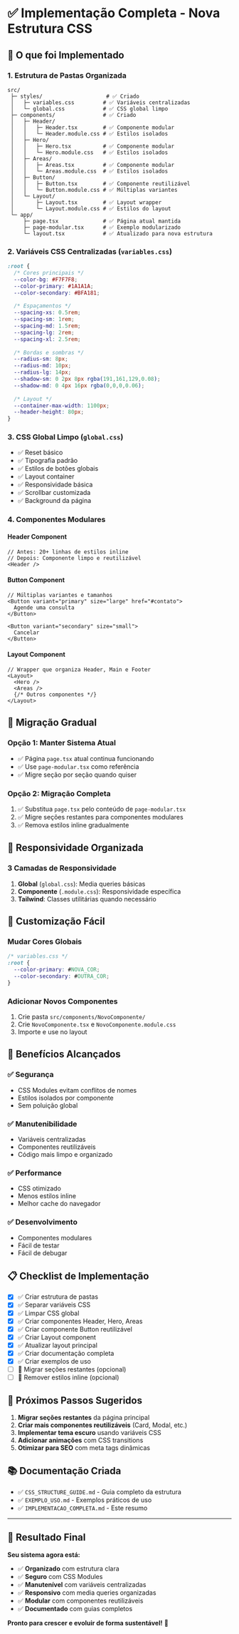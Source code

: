 # ✅ Implementação Completa - Nova Estrutura CSS

## 🎯 O que foi Implementado

### 1. **Estrutura de Pastas Organizada**
```
src/
 ├─ styles/                    # ✅ Criado
 │   ├─ variables.css         # ✅ Variáveis centralizadas
 │   └─ global.css            # ✅ CSS global limpo
 ├─ components/               # ✅ Criado
 │   ├─ Header/
 │   │   ├─ Header.tsx        # ✅ Componente modular
 │   │   └─ Header.module.css # ✅ Estilos isolados
 │   ├─ Hero/
 │   │   ├─ Hero.tsx          # ✅ Componente modular
 │   │   └─ Hero.module.css   # ✅ Estilos isolados
 │   ├─ Areas/
 │   │   ├─ Areas.tsx         # ✅ Componente modular
 │   │   └─ Areas.module.css  # ✅ Estilos isolados
 │   ├─ Button/
 │   │   ├─ Button.tsx        # ✅ Componente reutilizável
 │   │   └─ Button.module.css # ✅ Múltiplas variantes
 │   └─ Layout/
 │       ├─ Layout.tsx        # ✅ Layout wrapper
 │       └─ Layout.module.css # ✅ Estilos do layout
 └─ app/
     ├─ page.tsx              # ✅ Página atual mantida
     ├─ page-modular.tsx      # ✅ Exemplo modularizado
     └─ layout.tsx            # ✅ Atualizado para nova estrutura
```

### 2. **Variáveis CSS Centralizadas** (`variables.css`)
```css
:root {
  /* Cores principais */
  --color-bg: #F7F7F8;
  --color-primary: #1A1A1A;
  --color-secondary: #BFA181;
  
  /* Espaçamentos */
  --spacing-xs: 0.5rem;
  --spacing-sm: 1rem;
  --spacing-md: 1.5rem;
  --spacing-lg: 2rem;
  --spacing-xl: 2.5rem;
  
  /* Bordas e sombras */
  --radius-sm: 8px;
  --radius-md: 10px;
  --radius-lg: 14px;
  --shadow-sm: 0 2px 8px rgba(191,161,129,0.08);
  --shadow-md: 0 4px 16px rgba(0,0,0,0.06);
  
  /* Layout */
  --container-max-width: 1100px;
  --header-height: 80px;
}
```

### 3. **CSS Global Limpo** (`global.css`)
- ✅ Reset básico
- ✅ Tipografia padrão
- ✅ Estilos de botões globais
- ✅ Layout container
- ✅ Responsividade básica
- ✅ Scrollbar customizada
- ✅ Background da página

### 4. **Componentes Modulares**

#### **Header Component**
```tsx
// Antes: 20+ linhas de estilos inline
// Depois: Componente limpo e reutilizável
<Header />
```

#### **Button Component**
```tsx
// Múltiplas variantes e tamanhos
<Button variant="primary" size="large" href="#contato">
  Agende uma consulta
</Button>

<Button variant="secondary" size="small">
  Cancelar
</Button>
```

#### **Layout Component**
```tsx
// Wrapper que organiza Header, Main e Footer
<Layout>
  <Hero />
  <Areas />
  {/* Outros componentes */}
</Layout>
```

## 🔄 Migração Gradual

### **Opção 1: Manter Sistema Atual**
- ✅ Página `page.tsx` atual continua funcionando
- ✅ Use `page-modular.tsx` como referência
- ✅ Migre seção por seção quando quiser

### **Opção 2: Migração Completa**
1. ✅ Substitua `page.tsx` pelo conteúdo de `page-modular.tsx`
2. ✅ Migre seções restantes para componentes modulares
3. ✅ Remova estilos inline gradualmente

## 📱 Responsividade Organizada

### **3 Camadas de Responsividade**
1. **Global** (`global.css`): Media queries básicas
2. **Componente** (`.module.css`): Responsividade específica
3. **Tailwind**: Classes utilitárias quando necessário

## 🎨 Customização Fácil

### **Mudar Cores Globais**
```css
/* variables.css */
:root {
  --color-primary: #NOVA_COR;
  --color-secondary: #OUTRA_COR;
}
```

### **Adicionar Novos Componentes**
1. Crie pasta `src/components/NovoComponente/`
2. Crie `NovoComponente.tsx` e `NovoComponente.module.css`
3. Importe e use no layout

## 🚀 Benefícios Alcançados

### ✅ **Segurança**
- CSS Modules evitam conflitos de nomes
- Estilos isolados por componente
- Sem poluição global

### ✅ **Manutenibilidade**
- Variáveis centralizadas
- Componentes reutilizáveis
- Código mais limpo e organizado

### ✅ **Performance**
- CSS otimizado
- Menos estilos inline
- Melhor cache do navegador

### ✅ **Desenvolvimento**
- Componentes modulares
- Fácil de testar
- Fácil de debugar

## 📋 Checklist de Implementação

- [x] ✅ Criar estrutura de pastas
- [x] ✅ Separar variáveis CSS
- [x] ✅ Limpar CSS global
- [x] ✅ Criar componentes Header, Hero, Areas
- [x] ✅ Criar componente Button reutilizável
- [x] ✅ Criar Layout component
- [x] ✅ Atualizar layout principal
- [x] ✅ Criar documentação completa
- [x] ✅ Criar exemplos de uso
- [ ] 🔄 Migrar seções restantes (opcional)
- [ ] 🔄 Remover estilos inline (opcional)

## 🎯 Próximos Passos Sugeridos

1. **Migrar seções restantes** da página principal
2. **Criar mais componentes reutilizáveis** (Card, Modal, etc.)
3. **Implementar tema escuro** usando variáveis CSS
4. **Adicionar animações** com CSS transitions
5. **Otimizar para SEO** com meta tags dinâmicas

## 📚 Documentação Criada

- ✅ `CSS_STRUCTURE_GUIDE.md` - Guia completo da estrutura
- ✅ `EXEMPLO_USO.md` - Exemplos práticos de uso
- ✅ `IMPLEMENTACAO_COMPLETA.md` - Este resumo

---

## 🎉 Resultado Final

**Seu sistema agora está:**
- ✅ **Organizado** com estrutura clara
- ✅ **Seguro** com CSS Modules
- ✅ **Manutenível** com variáveis centralizadas
- ✅ **Responsivo** com media queries organizadas
- ✅ **Modular** com componentes reutilizáveis
- ✅ **Documentado** com guias completos

**Pronto para crescer e evoluir de forma sustentável!** 🚀 